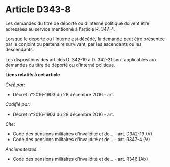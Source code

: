 # Article D343-8

Les demandes du titre de déporté ou d'interné politique doivent être adressées au service mentionné à l'article R. 347-4.

Lorsque le déporté ou l'interné est décédé, la demande peut être présentée par le conjoint ou partenaire survivant, par les
ascendants ou les descendants.

Les dispositions des articles D. 342-19 à D. 342-21 sont applicables aux demandes du titre de déporté ou d'interné politique.

**Liens relatifs à cet article**

_Créé par_:

  - Décret n°2016-1903 du 28 décembre 2016 - art.

_Codifié par_:

  - Décret n°2016-1903 du 28 décembre 2016 - art.

_Cite_:

  - Code des pensions militaires d'invalidité et de... - art. D342-19 (V)
  - Code des pensions militaires d'invalidité et de... - art. R347-4 (V)

_Anciens textes_:

  - Code des pensions militaires d'invalidité et de... - art. R346 (Ab)
